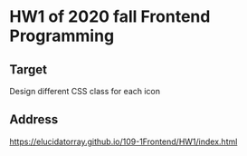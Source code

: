 # HW1 of 2020 fall Frontend Programming
## Target
Design different CSS class for each icon

## Address
https://elucidatorray.github.io/109-1Frontend/HW1/index.html